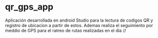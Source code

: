 # qr_gps_app
Aplicación desarrollada en android Studio para la lectura de codigos QR y registro de ubicacion a partir de estos. Ademas realiza el seguimiento por meddio de GPS para el ratreo de rutas realizadas en el dia
//